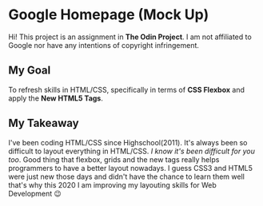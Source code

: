 # Google Homepage (Mock Up)

Hi! This project is an assignment in **The Odin Project**. I am not affiliated to Google nor have any intentions of copyright infringement. 


## My Goal

To refresh skills in HTML/CSS, specifically in terms of **CSS Flexbox** and apply the **New HTML5 Tags**.

## My Takeaway

I've been coding HTML/CSS since Highschool(2011). It's always been so difficult to layout everything in HTML/CSS. *I know it's been difficult for you too*.  Good thing that flexbox, grids and the new tags really helps programmers to have a better layout nowadays. I guess CSS3 and HTML5 were just new those days and didn't have the chance to learn them well that's why this 2020 I am improving my layouting skills for Web Development :wink:
